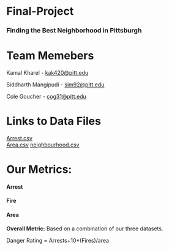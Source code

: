 # Final-Project
### Finding the Best Neighborhood in Pittsburgh 
# Team Memebers 
Kamal Kharel - kak420@pitt.edu

Siddharth Mangipudi - sim92@pitt.edu

Cole Goucher - cog31@pitt.edu 

# Links to Data Files 
[Arrest.csv](https://data.wprdc.org/datastore/dump/e03a89dd-134a-4ee8-a2bd-62c40aeebc6f)  
[Area.csv](https://data.wprdc.org/datastore/dump/668d7238-cfd2-492e-b397-51a6e74182ff)
[neighbourhood.csv](https://jupyterhub.sci.pitt.edu/user/sim92/files/Final-Project/neighbourhood.csv?_xsrf=2%7C280b3296%7C765faf9eeb72ea8d37efeec0d95d0ab7%7C1701568940)

# Our Metrics: 
#### Arrest  
#### Fire 
#### Area 

**Overall Metric:** Based on a combination of our three datasets. 

Danger Rating  = Arrests+10*(Fires)/area